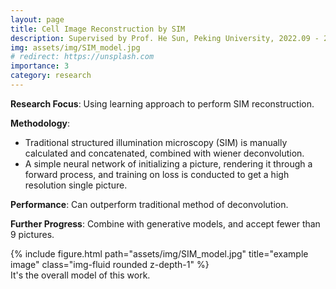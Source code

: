 ```yaml
---
layout: page
title: Cell Image Reconstruction by SIM
description: Supervised by Prof. He Sun, Peking University, 2022.09 - 2023.06
img: assets/img/SIM_model.jpg
# redirect: https://unsplash.com
importance: 3
category: research
---
```


**Research Focus**: Using learning approach to perform SIM reconstruction.

**Methodology**: 
- Traditional structured illumination microscopy (SIM) is manually calculated and concatenated, combined with wiener deconvolution.
- A simple neural network of initializing a picture, rendering it through a forward process, and training on loss is conducted to get a high resolution single picture.

**Performance**: Can outperform traditional method of deconvolution.

**Further Progress**: Combine with generative models, and accept fewer than 9 pictures.

<div class="row">
    <div class="col-sm mt-3 mt-md-0">
        {% include figure.html path="assets/img/SIM_model.jpg" title="example image" class="img-fluid rounded z-depth-1" %}
    </div>
</div>
<div class="caption">
    It's the overall model of this work.
</div>